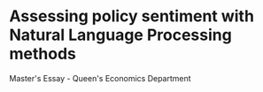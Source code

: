 # Assessing policy sentiment with Natural Language Processing methods
Master's Essay - Queen's Economics Department
